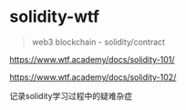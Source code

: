 # solidity-wtf
> web3 blockchain - solidity/contract

https://www.wtf.academy/docs/solidity-101/

https://www.wtf.academy/docs/solidity-102/

记录solidity学习过程中的疑难杂症



